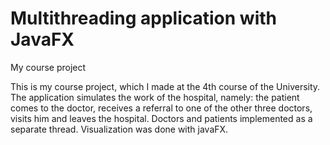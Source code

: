 # Multithreading application with JavaFX
My course project

This is my course project, which I made at the 4th course of the University.
The application simulates the work of the hospital, namely: the patient comes to the doctor, receives a referral to one of the other three doctors, visits him and leaves the hospital. Doctors and patients implemented as a separate thread. Visualization was done with javaFX.
